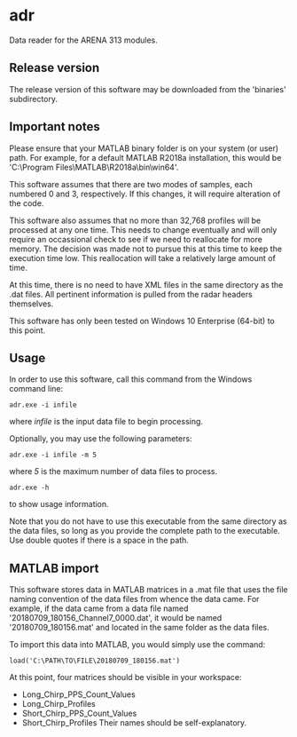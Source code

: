 # adr
Data reader for the ARENA 313 modules.

## Release version
The release version of this software may be downloaded from the 'binaries' subdirectory.

## Important notes
Please ensure that your MATLAB binary folder is on your system (or user) path. For example, for a default MATLAB R2018a installation, this would be 'C:\Program Files\MATLAB\R2018a\bin\win64'.

This software assumes that there are two modes of samples, each numbered 0 and 3, respectively. If this changes, it will require alteration of the code.

This software also assumes that no more than 32,768 profiles will be processed at any one time. This needs to change eventually and will only require an occassional check to see if we need to reallocate for more memory. The decision was made not to pursue this at this time to keep the execution time low. This reallocation will take a relatively large amount of time.

At this time, there is no need to have XML files in the same directory as the .dat files. All pertinent information is pulled from the radar headers themselves.

This software has only been tested on Windows 10 Enterprise (64-bit) to this point.

## Usage
In order to use this software, call this command from the Windows command line:

```
adr.exe -i infile
```
where *infile* is the input data file to begin processing.

Optionally, you may use the following parameters:
```
adr.exe -i infile -m 5
```
where *5* is the maximum number of data files to process.
```
adr.exe -h
```
to show usage information.

Note that you do not have to use this executable from the same directory as the data files, so long as you provide the complete path to the executable. Use double quotes if there is a space in the path.

## MATLAB import
This software stores data in MATLAB matrices in a .mat file that uses the file naming convention of the data files from whence the data came. For example, if the data came from a data file named '20180709_180156_Channel7_0000.dat', it would be named '20180709_180156.mat' and located in the same folder as the data files.

To import this data into MATLAB, you would simply use the command:
```
load('C:\PATH\TO\FILE\20180709_180156.mat')
```

At this point, four matrices should be visible in your workspace:
* Long_Chirp_PPS_Count_Values
* Long_Chirp_Profiles
* Short_Chirp_PPS_Count_Values
* Short_Chirp_Profiles
Their names should be self-explanatory.
